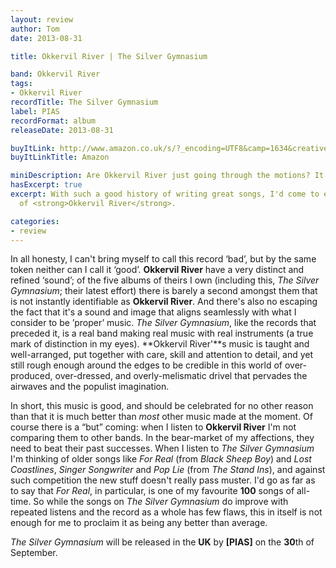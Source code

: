 ```yaml
---
layout: review
author: Tom
date: 2013-08-31

title: Okkervil River | The Silver Gymnasium

band: Okkervil River
tags:
- Okkervil River
recordTitle: The Silver Gymnasium
label: PIAS
recordFormat: album
releaseDate: 2013-08-31

buyItLink: http://www.amazon.co.uk/s/?_encoding=UTF8&camp=1634&creative=19450&field-keywords=okkervil%20river%20the%20silver%20gymnasium&linkCode=ur2&sprefix=okkervil%2Caps%2C218&tag=eatebymons-21&url=search-alias%3Daps
buyItLinkTitle: Amazon

miniDescription: Are Okkervil River just going through the motions? It certainly feels like it. 
hasExcerpt: true
excerpt: With such a good history of writing great songs, I'd come to expect more
  of <strong>Okkervil River</strong>.

categories:
- review
---
```


In all honesty, I can't bring myself to call this record ‘bad’, but by the same token neither can I call it ‘good’. **Okkervil River** have a very distinct and refined ‘sound’; of the five albums of theirs I own (including this, *The Silver Gymnasium*; their latest effort) there is barely a second amongst them that is not instantly identifiable as **Okkervil River**. And there's also no escaping the fact that it's a sound and image that aligns seamlessly with what I consider to be ’proper’ music. *The Silver Gymnasium*, like the records that preceded it, is a real band making real music with real instruments (a true mark of distinction in my eyes). **Okkervil River'**s music is taught and well-arranged, put together with care, skill and attention to detail, and yet still rough enough around the edges to be credible in this world of over-produced, over-dressed, and overly-melismatic drivel that pervades the airwaves and the populist imagination.

In short, this music is good, and should be celebrated for no other reason than that it is much better than _most_ other music made at the moment. Of course there is a “but” coming: when I listen to **Okkervil River** I'm not comparing them to other bands. In the bear-market of my affections, they need to beat their past successes. When I listen to *The Silver Gymnasium* I'm thinking of older songs like *For Real* (from *Black Sheep Boy*) and *Lost Coastlines*, *Singer Songwriter* and *Pop Lie* (from *The Stand Ins*), and against such competition the new stuff doesn't really pass muster. I'd go as far as to say that *For Real*, in particular, is one of my favourite **100** songs of all-time. So while the songs on *The Silver Gymnasium* do improve with repeated listens and the record as a whole has few flaws, this in itself is not enough for me to proclaim it as being any better than average.

*The Silver Gymnasium* will be released in the **UK** by **[PIAS]** on the **30**th of September.
